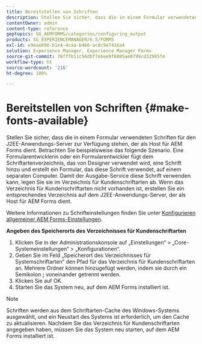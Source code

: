 ```yaml
---
title: Bereitstellen von Schriften
description: Stellen Sie sicher, dass die in einem Formular verwendeten Schriften für den J2EE-Anwendungs-Server zur Verfügung stehen, der als Host für AEM Forms dient.
contentOwner: admin
content-type: reference
geptopics: SG_AEMFORMS/categories/configuring_output
products: SG_EXPERIENCEMANAGER/6.5/FORMS
exl-id: e9eae896-b1e4-4caa-b466-ac8c9e7416a4
solution: Experience Manager, Experience Manager Forms
source-git-commit: 76fffb11c56dbf7ebee9f6805ae0799cd32985fe
workflow-type: ht
source-wordcount: '216'
ht-degree: 100%

---
```


# Bereitstellen von Schriften {#make-fonts-available}

Stellen Sie sicher, dass die in einem Formular verwendeten Schriften für den J2EE-Anwendungs-Server zur Verfügung stehen, der als Host für AEM Forms dient. Betrachten Sie beispielsweise das folgende Szenario. Eine Formularentwicklerin oder ein Formularentwickler fügt dem Schriftartenverzeichnis, das von Designer verwendet wird, eine Schrift hinzu und erstellt ein Formular, das diese Schrift verwendet, auf einem separaten Computer. Damit der Ausgabe-Service diese Schrift verwenden kann, legen Sie sie im Verzeichnis für Kundenschriftarten ab. Wenn das Verzeichnis für Kundenschriftarten nicht vorhanden ist, erstellen Sie ein entsprechendes Verzeichnis auf dem J2EE-Anwendungs-Server, der als Host für AEM Forms dient.

Weitere Informationen zu Schrifteinstellungen finden Sie unter [Konfigurieren allgemeiner AEM Forms-Einstellungen](/help/forms/using/admin-help/configure-general-aem-forms-settings.md#configure-general-aem-forms-settings).

**Angeben des Speicherorts des Verzeichnisses für Kundenschriftarten**

1. Klicken Sie in der Administrationskonsole auf „Einstellungen“ > „Core-Systemeinstellungen“ > „Konfigurationen“.
1. Geben Sie im Feld „Speicherort des Verzeichnisses für Systemschriftarten“ den Pfad für das Verzeichnis für Kundenschriftarten an. Mehrere Ordner können hinzugefügt werden, indem sie durch ein Semikolon **;** voneinander getrennt werden.
1. Klicken Sie auf OK.
1. Starten Sie das System neu, auf dem AEM Forms installiert ist.

>[!NOTE]
>
>Schriften werden aus dem Schriftarten-Cache des Windows-Systems ausgewählt, und ein Neustart des Systems ist erforderlich, um den Cache zu aktualisieren. Nachdem Sie das Verzeichnis für Kundenschriftarten angegeben haben, müssen Sie das System neu starten, auf dem AEM Forms installiert ist.
